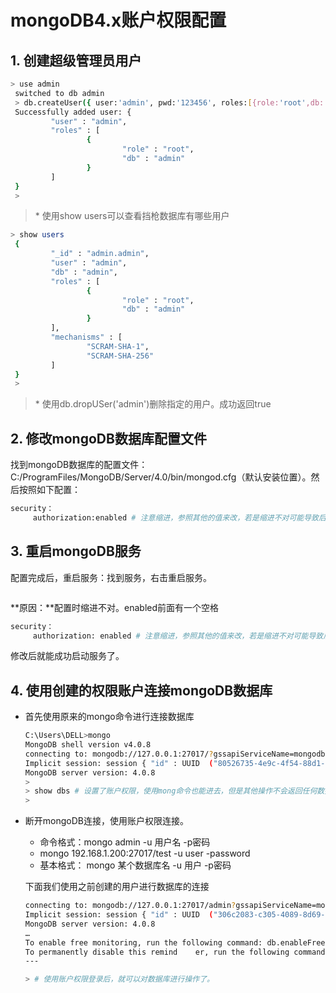# mongoDB4.x账户权限配置
## 1. 创建超级管理员用户
   ```bash
   > use admin
    switched to db admin
    > db.createUser({ user:'admin', pwd:'123456', roles:[{role:'root',db:'admin'}] })
    Successfully added user: {
            "user" : "admin",
            "roles" : [
                    {
                            "role" : "root",
                            "db" : "admin"
                    }
            ]
    }
    >
   ```
   > \* 使用show users可以查看挡枪数据库有哪些用户
   ```bash
   > show users
    {
            "_id" : "admin.admin",
            "user" : "admin",
            "db" : "admin",
            "roles" : [
                    {
                            "role" : "root",
                            "db" : "admin"
                    }
            ],
            "mechanisms" : [
                    "SCRAM-SHA-1",
                    "SCRAM-SHA-256"
            ]
    }
    >
   ```
   > \* 使用db.dropUSer('admin')删除指定的用户。成功返回true


## 2. 修改mongoDB数据库配置文件
   找到mongoDB数据库的配置文件：C:/ProgramFiles/MongoDB/Server/4.0/bin/mongod.cfg（默认安装位置）。然后按照如下配置：
   ```bash
   security：
        authorization:enabled # 注意缩进，参照其他的值来改，若是缩进不对可能导致后面服务不能重启
   ```
## 3. 重启mongoDB服务
   配置完成后，重启服务：找到服务，右击重启服务。

   <img :src="$withBase('/images/mongodb/配置账户权限重启服务报错.png')">

   **原因：**配置时缩进不对。enabled前面有一个空格
   ```bash
   security：
        authorization: enabled # 注意缩进，参照其他的值来改，若是缩进不对可能导致后面服务不能重启
   ```
   修改后就能成功启动服务了。

## 4. 使用创建的权限账户连接mongoDB数据库
- 首先使用原来的mongo命令进行连接数据库
  ```bash
  C:\Users\DELL>mongo
  MongoDB shell version v4.0.8
  connecting to: mongodb://127.0.0.1:27017/?gssapiServiceName=mongodb
  Implicit session: session { "id" : UUID  ("80526735-4e9c-4f54-88d1-87db64d96376") }
  MongoDB server version: 4.0.8
  >
  > show dbs # 设置了账户权限，使用mong命令也能进去，但是其他操作不会返回任何数据信息
  >

  ```
- 断开mongoDB连接，使用账户权限连接。
  * 命令格式：mongo admin -u 用户名 -p密码
  * mongo 192.168.1.200:27017/test -u user -password
  * 基本格式： mongo 某个数据库名 -u 用户 -p密码

  下面我们使用之前创建的用户进行数据库的连接
  ```bash
  connecting to: mongodb://127.0.0.1:27017/admin?gssapiServiceName=mongodb
  Implicit session: session { "id" : UUID  ("306c2083-c305-4089-8d69-6b265f5e4240") }
  MongoDB server version: 4.0.8
  …
  To enable free monitoring, run the following command: db.enableFreeMonitoring  ()
  To permanently disable this remind	er, run the following command:   db.disableFreeMonitoring()
  ---
  
  > # 使用账户权限登录后，就可以对数据库进行操作了。
  ```